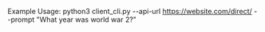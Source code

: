 
Example Usage: 
python3 client_cli.py --api-url https://website.com/direct/ --prompt "What year was world war 2?"


